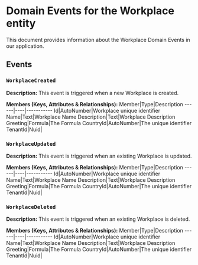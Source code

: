 # Domain Events for the Workplace entity

This document provides information about the Workplace Domain Events in our application.

## Events

### `WorkplaceCreated`

**Description:**
This event is triggered when a new Workplace is created.

**Members (Keys, Attributes & Relationships):**
Member|Type|Description
------|----|-----------
Id|AutoNumber|Workplace unique identifier
Name|Text|Workplace Name
Description|Text|Workplace Description
Greeting|Formula|The Formula
CountryId|AutoNumber|The unique identifier
TenantId|Nuid|


### `WorkplaceUpdated`

**Description:** 
This event is triggered when an existing Workplace is updated.

**Members (Keys, Attributes & Relationships):**
Member|Type|Description
------|----|-----------
Id|AutoNumber|Workplace unique identifier
Name|Text|Workplace Name
Description|Text|Workplace Description
Greeting|Formula|The Formula
CountryId|AutoNumber|The unique identifier
TenantId|Nuid|


### `WorkplaceDeleted`

**Description:**
This event is triggered when an existing Workplace is deleted.

**Members (Keys, Attributes & Relationships):**
Member|Type|Description
------|----|-----------
Id|AutoNumber|Workplace unique identifier
Name|Text|Workplace Name
Description|Text|Workplace Description
Greeting|Formula|The Formula
CountryId|AutoNumber|The unique identifier
TenantId|Nuid|

